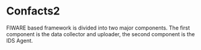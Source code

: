 # Confacts2
FIWARE based framework is divided into two major components. The first component is the data collector and uploader, the second component is the IDS Agent.
